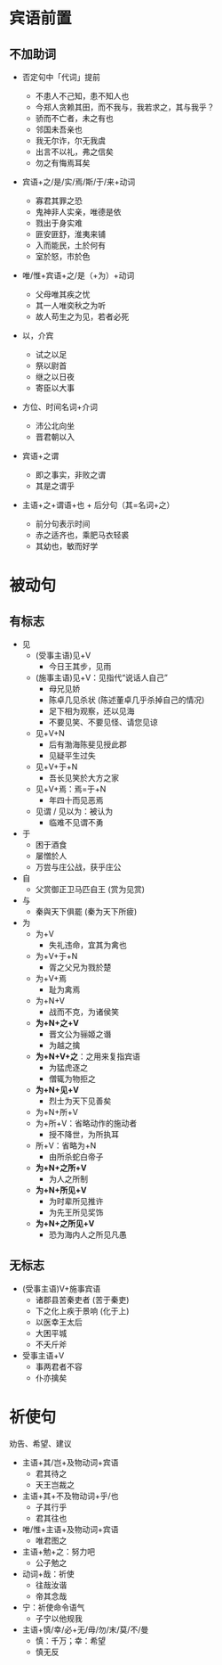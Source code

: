 # 宾语前置
## 不加助词
* 否定句中「代词」提前
	* 不患人不己知，患不知人也
	* 今郑人贪赖其田，而不我与，我若求之，其与我乎？
	* 骄而不亡者，未之有也
	* 邻国未吾亲也
	* 我无尔诈，尔无我虞
	* 出言不以礼，弗之信矣
	* 勿之有悔焉耳矣
* 宾语+之/是/实/焉/斯/于/来+动词
	* 寡君其罪之恐
	* 鬼神非人实亲，唯德是依
	* 戮出于身实难
	* 匪安匪舒，淮夷来铺
	* 入而能民，土於何有
	* 室於怒，市於色
* 唯/惟+宾语+之/是（+为）+动词
	* 父母唯其疾之忧
	* 其一人唯奕秋之为听
	* 故人苟生之为见，若者必死
* 以，介宾
	* 试之以足
	* 祭以尉首
	* 继之以日夜
	* 寄臣以大事
* 方位、时间名词+介词
	* 沛公北向坐
	* 晋君朝以入
* 宾语+之谓
	* 即之事实，非败之谓
	* 其是之谓乎


* 主语+之+谓语+也 + 后分句（其=名词+之）
	* 前分句表示时间
	* 赤之适齐也，乘肥马衣轻裘
	* 其幼也，敏而好学
# 被动句
## 有标志
* 见
	* (受事主语)见+V
		* 今日王其步，见雨
	* (施事主语)见+V：见指代“说话人自己”
		* 母兄见娇
		* 陈卓几见杀状 (陈述董卓几乎杀掉自己的情况)
		* 足下相为观察，还以见海
		* 不要见笑、不要见怪、请您见谅
	* 见+V+N
		* 后有渤海陈斐见授此郡
		* 见疑平生过失
	* 见+V+于+N
		* 吾长见笑於大方之家
	* 见+V+焉：焉=于+N
		* 年四十而见恶焉
	* 见谓 / 见以为：被认为
		* 临难不见谓不勇
* 于
	* 困于酒食
	* 屡憎於人
	* 万尝与庄公战，获乎庄公
* 自
	* 父赏御正卫马匹自王 (赏为见赏)
* 与
	* 秦與天下俱罷 (秦为天下所疲)
* 为
	* 为+V
		* 失礼违命，宜其为禽也
	* 为+V+于+N
		* 胥之父兄为戮於楚
	* 为+V+焉
		* 耻为禽焉
	* 为+N+V
		* 战而不克，为诸侯笑
	* **为+N+之+V**
		* 晋文公为骊姬之谮
		* 为越之擒
	* **为+N+V+之**：之用来复指宾语
		* 为猛虎逐之
		* 僧辄为物拒之
	* **为+N+见+V**
		* 烈士为天下见善矣
	* 为+N+所+V
	* 为+所+V：省略动作的施动者
		* 授不降世，为所执耳
	* 所+V：省略为+N
		* 由所杀蛇白帝子
	* **为+N+之所+V**
		* 为人之所制 
	* **为+N+所见+V**
		* 为时辈所见推许
		* 为先王所见奖饰
	* **为+N+之所见+V**
		* 恐为海内人之所见凡愚
## 无标志
* (受事主语)V+施事宾语
	* 诸郡县苦秦吏者 (苦于秦吏)
	* 下之化上疾于景响 (化于上)
	* 以医幸王太后
	* 大困平城
	* 不夭斤斧
* 受事主语+V
	* 事两君者不容
	* 仆亦擒矣
# 祈使句
劝告、希望、建议
* 主语+其/岂+及物动词+宾语
	* 君其待之
	* 天王岂裁之
* 主语+其+不及物动词+乎/也
	* 子其行乎
	* 君其往也
* 唯/惟+主语+及物动词+宾语
	* 唯君图之
* 主语+勉+之：努力吧
	* 公子勉之
* 动词+哉：祈使
	* 往哉汝谐
	* 帝其念哉
* 宁：祈使命令语气
	* 子宁以他规我
* 主语+慎/幸/必+无/毋/勿/末/莫/不/曼
	* 慎：千万；幸：希望
	* 慎无反
